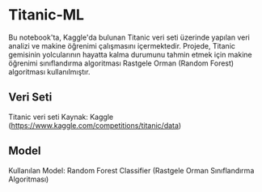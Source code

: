 # Titanic-ML

Bu notebook'ta, Kaggle'da bulunan Titanic veri seti üzerinde yapılan veri analizi ve makine öğrenimi çalışmasını içermektedir. Projede, Titanic gemisinin yolcularının hayatta kalma durumunu tahmin etmek için makine öğrenimi sınıflandırma algoritması Rastgele Orman (Random Forest) algoritması kullanılmıştır.


## Veri Seti

Titanic veri seti
Kaynak: Kaggle (https://www.kaggle.com/competitions/titanic/data)

## Model

Kullanılan Model: Random Forest Classifier (Rastgele Orman Sınıflandırma Algoritması)
